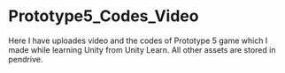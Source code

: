 # Prototype5_Codes_Video
Here I have uploades video and  the codes of Prototype 5 game which I made while learning Unity from Unity Learn. All other assets are stored in pendrive.
